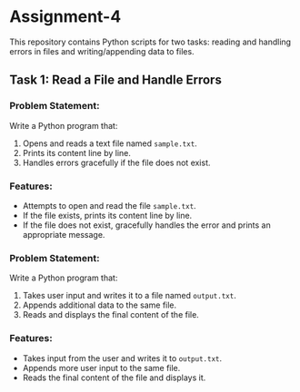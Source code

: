 # Assignment-4

This repository contains Python scripts for two tasks: reading and handling errors in files and writing/appending data to files.

## Task 1: Read a File and Handle Errors

### Problem Statement:
Write a Python program that:
1. Opens and reads a text file named `sample.txt`.
2. Prints its content line by line.
3. Handles errors gracefully if the file does not exist.

### Features:
- Attempts to open and read the file `sample.txt`.
- If the file exists, prints its content line by line.
- If the file does not exist, gracefully handles the error and prints an appropriate message.


### Problem Statement:
Write a Python program that:
1. Takes user input and writes it to a file named `output.txt`.
2. Appends additional data to the same file.
3. Reads and displays the final content of the file.

### Features:
- Takes input from the user and writes it to `output.txt`.
- Appends more user input to the same file.
- Reads the final content of the file and displays it.


